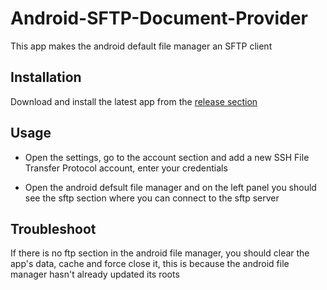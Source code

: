 # Android-SFTP-Document-Provider
This app makes the android default file manager an SFTP client

## Installation

Download and install the latest app from the [release section](https://github.com/RikyIsola/Android-SFTP-Documents-Provider/releases)

## Usage

- Open the settings, go to the account section and add a new SSH File Transfer Protocol account, enter your credentials

- Open the android defsult file manager and on the left panel you should see the sftp section where you can connect to the sftp server

## Troubleshoot

If there is no ftp section in the android file manager, you should clear the app's data, cache and force close it, this is because the android file manager hasn't already updated its roots
